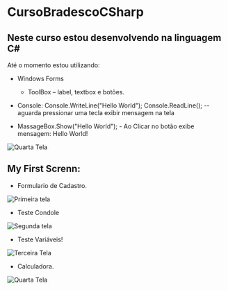 # CursoBradescoCSharp

## Neste curso estou desenvolvendo na linguagem C#

 Até o momento estou utilizando:

  - Windows Forms  <br>
       - ToolBox – label, textbox e botões.
 
  - Console: Console.WriteLine("Hello World");
           Console.ReadLine();  --aguarda pressionar uma tecla exibir mensagem na tela

  - MassageBox.Show("Hello World"); - Ao Clicar no botão exibe mensagem: Hello World!
  
  
![Quarta Tela](https://raw.githubusercontent.com/PaulaSena/CursoBradescoCSharp/main/img/calculadora.gif "Calculadora")  

## My First Screnn:
  - Formulario de Cadastro.
  
![Primeira tela](https://raw.githubusercontent.com/PaulaSena/CursoBradescoCSharp/main/img/Tela1.PNG "Cadastro")

 - Teste Condole
 
![Segunda tela](https://raw.githubusercontent.com/PaulaSena/CursoBradescoCSharp/main/img/tela2console.PNG "Console")

 - Teste Variáveis!
 
![Terceira Tela](https://raw.githubusercontent.com/PaulaSena/CursoBradescoCSharp/main/img/testeVariavel.PNG "Variaveis")

- Calculadora.


![Quarta Tela](https://raw.githubusercontent.com/PaulaSena/CursoBradescoCSharp/main/img/calculadora.gif "Variaveis")
